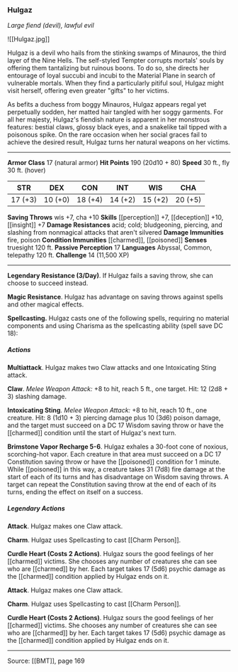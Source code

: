 ### Hulgaz
_Large fiend (devil), lawful evil_

![[Hulgaz.jpg]]

Hulgaz is a devil who hails from the stinking swamps of Minauros, the third layer of the Nine Hells. The self-styled Tempter corrupts mortals' souls by offering them tantalizing but ruinous boons. To do so, she directs her entourage of loyal succubi and incubi to the Material Plane in search of vulnerable mortals. When they find a particularly pitiful soul, Hulgaz might visit herself, offering even greater "gifts" to her victims.

As befits a duchess from boggy Minauros, Hulgaz appears regal yet perpetually sodden, her matted hair tangled with her soggy garments. For all her majesty, Hulgaz's fiendish nature is apparent in her monstrous features: bestial claws, glossy black eyes, and a snakelike tail tipped with a poisonous spike. On the rare occasion when her social graces fail to achieve the desired result, Hulgaz turns her natural weapons on her victims.




---

**Armor Class** 17 (natural armor)
**Hit Points** 190 (20d10 + 80)
**Speed** 30 ft., fly 30 ft. (hover)

| STR     | DEX     | CON     | INT     | WIS     | CHA     |
|---------|---------|---------|---------|---------|---------|
| 17 (+3) | 10 (+0) | 18 (+4) | 14 (+2) | 15 (+2) | 20 (+5) |

**Saving Throws** wis +7, cha +10
**Skills** [[perception]] +7, [[deception]] +10, [[insight]] +7
**Damage Resistances** acid; cold; bludgeoning, piercing, and slashing from nonmagical attacks that aren't silvered
**Damage Immunities** fire, poison
**Condition Immunities** [[charmed]], [[poisoned]]
**Senses** truesight 120 ft.
**Passive Perception** 17
**Languages** Abyssal, Common, telepathy 120 ft.
**Challenge** 14 (11,500 XP)

---

**Legendary Resistance (3/Day)**. If Hulgaz fails a saving throw, she can choose to succeed instead.

**Magic Resistance**. Hulgaz has advantage on saving throws against spells and other magical effects.

**Spellcasting.** Hulgaz casts one of the following spells, requiring no material components and using Charisma as the spellcasting ability (spell save DC 18):

##### Actions
**Multiattack**. Hulgaz makes two Claw attacks and one Intoxicating Sting attack.

**Claw**. _Melee Weapon Attack:_ +8 to hit, reach 5 ft., one target. Hit: 12 (2d8 + 3) slashing damage.

**Intoxicating Sting**. _Melee Weapon Attack:_ +8 to hit, reach 10 ft., one creature. Hit: 8 (1d10 + 3) piercing damage plus 10 (3d6) poison damage, and the target must succeed on a DC 17 Wisdom saving throw or have the [[charmed]] condition until the start of Hulgaz's next turn.

**Brimstone Vapor Recharge 5-6**. Hulgaz exhales a 30-foot cone of noxious, scorching-hot vapor. Each creature in that area must succeed on a DC 17 Constitution saving throw or have the [[poisoned]] condition for 1 minute. While [[poisoned]] in this way, a creature takes 31 (7d8) fire damage at the start of each of its turns and has disadvantage on Wisdom saving throws. A target can repeat the Constitution saving throw at the end of each of its turns, ending the effect on itself on a success.

##### Legendary Actions
**Attack**. Hulgaz makes one Claw attack.

**Charm**. Hulgaz uses Spellcasting to cast [[Charm Person]].

**Curdle Heart (Costs 2 Actions)**. Hulgaz sours the good feelings of her [[charmed]] victims. She chooses any number of creatures she can see who are [[charmed]] by her. Each target takes 17 (5d6) psychic damage as the [[charmed]] condition applied by Hulgaz ends on it.

**Attack**. Hulgaz makes one Claw attack.

**Charm**. Hulgaz uses Spellcasting to cast [[Charm Person]].

**Curdle Heart (Costs 2 Actions)**. Hulgaz sours the good feelings of her [[charmed]] victims. She chooses any number of creatures she can see who are [[charmed]] by her. Each target takes 17 (5d6) psychic damage as the [[charmed]] condition applied by Hulgaz ends on it.


---

Source: [[BMT]], page 169